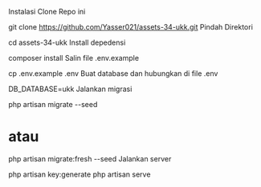 Instalasi
Clone Repo ini

  git clone https://github.com/Yasser021/assets-34-ukk.git
Pindah Direktori

  cd assets-34-ukk
Install depedensi

  composer install 
Salin file .env.example

  cp .env.example .env
Buat database dan hubungkan di file .env

  DB_DATABASE=ukk
Jalankan migrasi

  php artisan migrate --seed
  # atau
  php artisan migrate:fresh --seed
Jalankan server

  php artisan key:generate
  php artisan serve

